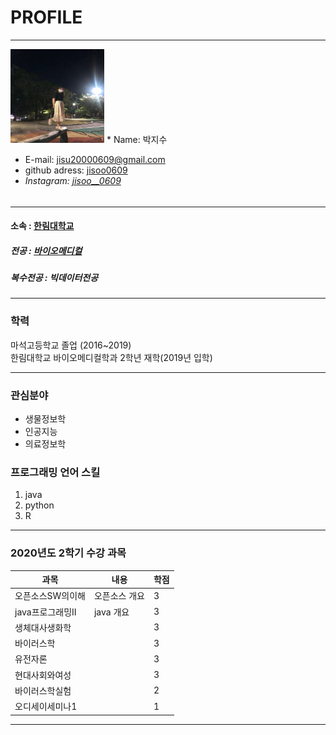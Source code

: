 # PROFILE
---
<img src=tkwls.jpg height=150 width=150> 
* Name: 박지수

* E-mail: jisu20000609@gmail.com  
* github adress: [jisoo0609][github]       
* *Instagram: [jisoo__0609][instagram]*         

###### 

---

#### 소속 : [한림대학교][Hallym]    
##### 전공 : [바이오메디컬][biomedical]
##### 복수전공 : 빅데이터전공

------
### 학력
마석고등학교 졸업 (2016~2019)    
한림대학교 바이오메디컬학과 2학년 재학(2019년 입학)

----

### 관심분야   
* 생물정보학
* 인공지능
* 의료정보학

### 프로그래밍 언어 스킬   
1. java  
3. python
4. R

--------------

### 2020년도 2학기 수강 과목

|과목|내용|학점|
|---|---|---|
|오픈소스SW의이해|오픈소스 개요|3|
|java프로그래밍II|java 개요|3|
|생체대사생화학||3|
|바이러스학||3|
|유전자론||3|
|현대사회와여성||3|
|바이러스학실험||2|
|오디세이세미나1||1|


-----------



[Hallym]: https://www.hallym.ac.kr/
[github]: http://github.com/jisoo0609
[instagram]: https://www.instagram.com/jisoo__0609/
[biomedical]: https://biomedical.hallym.ac.kr/



